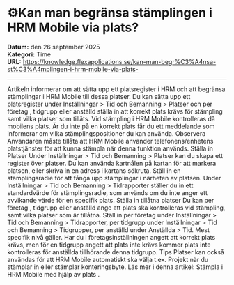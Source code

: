 # ⚙️Kan man begränsa stämplingen i HRM Mobile via plats?

**Datum:** den 26 september 2025  
**Kategori:** Time  
**URL:** https://knowledge.flexapplications.se/kan-man-begr%C3%A4nsa-st%C3%A4mplingen-i-hrm-mobile-via-plats-

---

Artikeln informerar om att sätta upp ett platsregister i HRM och att begränsa stämplingar i HRM Mobile till dessa platser.
Du kan sätta upp ett platsregister under
Inställningar > Tid och Bemanning > Platser
och per
företag
,
tidgrupp
eller
anställd
ställa in att korrekt plats krävs för stämpling samt vilka platser som tillåts. Vid stämpling i HRM Mobile kontrolleras då mobilens plats. Är du inte på en korrekt plats får du ett meddelande som informerar om vilka stämplingspositioner du kan använda.
Observera
Användaren måste tillåta att HRM Mobile använder telefonens/enhetens platstjänster för att kunna stämpla när denna funktion används.
Ställa in Platser
Under
Inställningar > Tid och Bemanning > Platser
kan du skapa ett register över platser. Du kan använda kartnålen på kartan för att markera platsen, eller skriva in en adress i kartans sökruta.
Ställ in en stämplingsradie för att fånga upp stämplingar i närheten av platsen. Under
Inställningar > Tid och Bemanning > Tidrapporter
ställer du in ett standardvärde för stämplingsradie, som används om du inte anger ett avvikande värde för en specifik plats.
Ställa in tillåtna platser
Du kan per
företag
,
tidgrupp
eller
anställd
ange att plats ska kontrolleras vid stämpling, samt vilka platser som är tillåtna. Ställ in per företag under Inställningar > Tid och Bemanning > Tidrapporter, per tidgrupp under Inställningar > Tid och Bemanning > Tidgrupper, per anställd under Anställda > Tid.
Mest specifik nivå gäller. Har du i företagsinställningen angett att korrekt plats krävs, men för en tidgrupp angett att plats inte krävs kommer plats inte kontrolleras för anställda tillhörande denna tidgrupp.
Tips
Platser kan också användas för att HRM Mobile automatiskt ska välja t.ex. Projekt när du stämplar in eller stämplar konteringsbyte. Läs mer i denna artikel:
Stämpla i HRM Mobile med hjälp av plats
.
